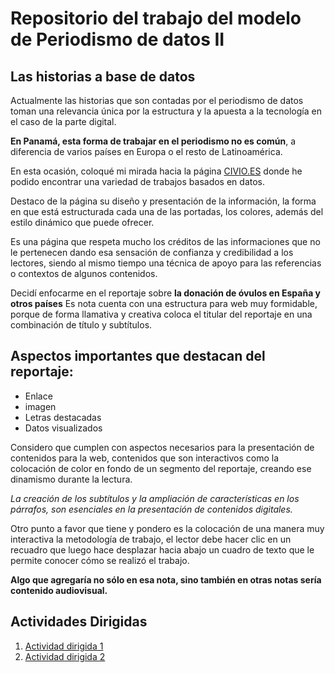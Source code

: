 #  Repositorio del trabajo del modelo de Periodismo de datos II 

## Las historias a base de datos 

Actualmente las historias que son contadas por el periodismo de datos toman una relevancia única por la estructura y la apuesta a la tecnología en el caso de la parte digital.

**En Panamá, esta forma de trabajar en el periodismo no es común**, a diferencia de varios países en Europa o el resto de Latinoamérica. 

En esta ocasión, coloqué mi mirada hacia la página [CIVIO.ES](htps://civio.es/area/sanidad/) donde he podido encontrar una variedad de trabajos basados en datos.

Destaco de la página su diseño y presentación de la información, la forma en que está estructurada cada una de las portadas, los colores, además del estilo dinámico que puede ofrecer. 

Es una página que respeta mucho los créditos de las informaciones que no le pertenecen dando esa sensación de confianza y credibilidad a los lectores, siendo al mismo tiempo una técnica de apoyo para las referencias o contextos de algunos contenidos. 

Decidí enfocarme en el reportaje sobre  **la donación de óvulos en España  y otros países** Es nota cuenta con una estructura para web muy formidable, porque de forma llamativa y creativa coloca el titular del reportaje en una combinación de título y subtítulos. 

## Aspectos importantes que destacan del reportaje: 

- Enlace 
-  imagen 
-  Letras destacadas
-  Datos visualizados

Considero que cumplen con aspectos necesarios para la presentación de contenidos para la web, contenidos  que son interactivos como la colocación de color en fondo de un segmento del reportaje, creando ese dinamismo durante la lectura. 

*La creación de los subtítulos y la ampliación de características en los párrafos, son esenciales en la presentación de contenidos digitales.*

Otro punto a favor que tiene y pondero es la colocación de una manera muy interactiva la metodología de trabajo, el lector debe hacer clic en un recuadro que luego hace desplazar hacia abajo un cuadro de texto que le permite conocer cómo se realizó el trabajo.

**Algo que agregaría no sólo en esa nota, sino también en otras notas sería contenido audiovisual.**

## Actividades Dirigidas 

 1. [Actividad dirigida 1](ad1.md)
 2. [Actividad dirigida 2](ad2.md) 
